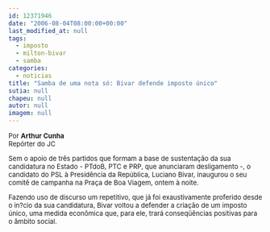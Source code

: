 ```yaml
---
id: 12371946
date: "2006-08-04T08:00:00+00:00"
last_modified_at: null
tags:
  - imposto
  - milton-bivar
  - samba
categories:
  - noticias
title: "Samba de uma nota só: Bivar defende imposto único"
sutia: null
chapeu: null
autor: null
imagem: null
---
```

<p><FONT size=2></p>
<p><P>Por <STRONG>Arthur Cunha</STRONG><BR>Repórter do JC</P></p>
<p><P>Sem o apoio de três partidos que formam a base de sustentação da sua candidatura no Estado - PTdoB, PTC e PRP, que anunciaram desligamento -, o candidato do PSL à Presidência da República, Luciano Bivar, inaugurou o seu comitê de campanha na Praça de Boa Viagem, ontem à noite. </P></p>
<p><P>Fazendo uso de discurso um repetitivo, que já foi exaustivamente proferido desde o in?cio da sua candidatura, Bivar voltou a defender a criação de um imposto único, uma medida econômica que, para ele, trará conseqüências positivas para o âmbito social.</P></FONT> </p>
